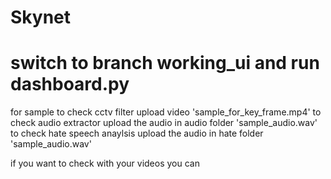 # Skynet

# switch to branch working_ui and run dashboard.py


for sample
to check cctv filter upload video 'sample_for_key_frame.mp4' 
to check audio extractor upload the audio in audio folder 'sample_audio.wav'
to check hate speech anaylsis upload the audio in hate folder 'sample_audio.wav'

if you want to check with your videos you can 
